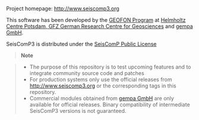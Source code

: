 Project homepage: http://www.seiscomp3.org

This software has been developed by the [GEOFON Program](http://geofon.gfz-potsdam.de) at [Helmholtz Centre Potsdam, GFZ German Research Centre for Geosciences](http://www.gfz-potsdam.de) and [gempa GmbH](http://www.gempa.de).

SeisComP3 is distributed under the [SeisComP Public License](COPYING)

> **Note**

> - The purpose of this repository is to test upcoming features and to
>   integrate community source code and patches
> - For production systems only use the official releases from http://www.seiscomp3.org or the corresponding tags in this repository.
> - Commercial modules obtained from [gempa GmbH](http://www.gempa.de) are only
>   available for official releases. Binary compatibility of intermediate
>   SeisComP3 versions is not guaranteed.
